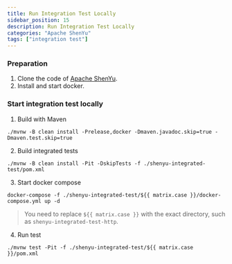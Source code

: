 ```yaml
---
title: Run Integration Test Locally
sidebar_position: 15
description: Run Integration Test Locally
categories: "Apache ShenYu"
tags: ["integration test"]
---
```


### Preparation

1. Clone the code of [Apache ShenYu](https://github.com/apache/incubator-shenyu).
2. Install and start docker.

### Start integration test locally

1. Build with Maven

```shell
./mvnw -B clean install -Prelease,docker -Dmaven.javadoc.skip=true -Dmaven.test.skip=true
```

2. Build integrated tests

```shell
./mvnw -B clean install -Pit -DskipTests -f ./shenyu-integrated-test/pom.xml
```

3. Start docker compose

```shell
docker-compose -f ./shenyu-integrated-test/${{ matrix.case }}/docker-compose.yml up -d
```

> You need to replace `${{ matrix.case }}` with the exact directory, such as `shenyu-integrated-test-http`.

4. Run test

```shell
./mvnw test -Pit -f ./shenyu-integrated-test/${{ matrix.case }}/pom.xml
```

